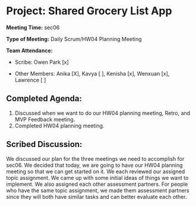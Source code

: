 # Project: Shared Grocery List App

**Meeting Time:** sec06

**Type of Meeting:** Daily Scrum/HW04 Planning Meeting

**Team Attendance:**

- Scribe:
Owen Park [x]

- Other Members:
Anika [X],
Kavya [ ],
Kenisha [x],
Wenxuan [x],
Lawrence [ ]

## Completed Agenda:
1. Discussed when we want to do our HW04 planning meeting, Retro, and MVP Feedback meeting.
2. Completed HW04 planning meeting.

## Scribed Discussion:
We discussed our plan for the three meetings we need to accomplish for sec06. We decided that today, we are going to 
have our HW04 planning meeting so that we can get started on it. We each reviewed our assigned topic assignment. 
We came up with some initial ideas of things we want to implement. We also assigned each other assessment partners.
For people who have the same topic assignment, we made them assessment partners since they will both have similar tasks
and can better evaluate each other.
